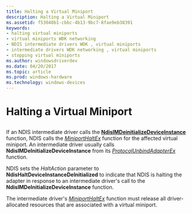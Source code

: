 ```yaml
---
title: Halting a Virtual Miniport
description: Halting a Virtual Miniport
ms.assetid: f53040b1-cbbc-4b13-9bc7-8fae9eb38391
keywords:
- halting virtual miniports
- virtual miniports WDK networking
- NDIS intermediate drivers WDK , virtual miniports
- intermediate drivers WDK networking , virtual miniports
- stopping virtual miniports
ms.author: windowsdriverdev
ms.date: 04/20/2017
ms.topic: article
ms.prod: windows-hardware
ms.technology: windows-devices
---
```


# Halting a Virtual Miniport


## <a href="" id="ddk-halting-a-virtual-miniport-ng"></a>


If an NDIS intermediate driver calls the [**NdisIMDeinitializeDeviceInstance**](https://msdn.microsoft.com/library/windows/hardware/ff562721) function, NDIS calls the [*MiniportHaltEx*](https://msdn.microsoft.com/library/windows/hardware/ff559388) function for the affected virtual miniport. An intermediate driver usually calls **NdisIMDeInitializeDeviceInstance** from its [*ProtocolUnbindAdapterEx*](https://msdn.microsoft.com/library/windows/hardware/ff570278) function.

NDIS sets the *HaltAction* parameter to **NdisHaltDeviceInstanceDeInitialized** to indicate that NDIS is halting the adapter in response to an intermediate driver's call to the **NdisIMDeInitializeDeviceInstance** function.

The intermediate driver's [*MiniportHaltEx*](https://msdn.microsoft.com/library/windows/hardware/ff559388) function must release all driver-allocated resources that are associated with a virtual miniport.

 

 





